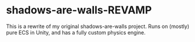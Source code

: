 # shadows-are-walls-REVAMP
This is a rewrite of my original shadows-are-walls project. Runs on (mostly) pure ECS in Unity, and has a fully custom physics engine.

